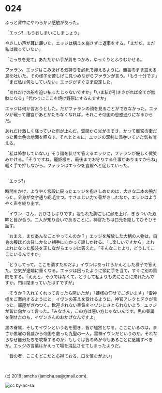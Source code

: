 # 024

ふっと背中にやわらかい感触があった。  

「エッジ!…もうおしまいにしましょう」  

やさしい声が耳に届いた。エッジは構えを崩さずに返事をする。「まだだ。まだ私は戦っていない」  

「こっちを見て」あたたかい手が肩をつかみ，ゆっくりとふりむかせる。  

ファラン。エッジはこみあげる気持ちを必死で抑えるように，無言のまま震える息を吐いた。その様子を苦しげに見つめながらファランが言う。「もう十分です」「まだ私は何もしていない」エッジがすぐさま否定した。  

「あれだけの船を追い払ったじゃないですか」「いま私が引きさがれば全てが無駄になる」「代わりにここを焼け野原にするんですか」  

エッジは何か言おうとした。だがファランの顔を見ることができなかった。エッジが戦って離宮があとかたもなくなれば，それこそ帝国の思惑通りになるからだ。  

あれだけ激しく降っていた雨が止んだ。雲間から光がのぞき，かつて離宮の街だった黄土色の地面を照らす。それとともに，エッジの双剣に渦巻いていた気も消える。  

「私は降参していない」そう顔を伏せて答えるエッジに，ファランが優しく微笑みかける。「そうですね。寵姫様を，最後までお守りする仕事がありますからね」軽く手で押しながら，ファランはエッジを宮殿へと促していった。  

<br>  
「エッジ!」  

時間をかけ，ようやく宮殿に戻ったエッジを抱きしめたのは，大きな二本の腕だった。全身が文字通り総毛立つ。すさまじい力で骨がきしむなか，エッジはようやく声を絞り出す。  

「イヴン…さん，おひさしぶりです」埋もれた胸ごしに顔を上げ，ぎらついた双眸と目が合う。二人が知り合いであることに，神官たちは口元を隠してひそひそ話す。  

「おまえ，まだあんなことやってんのか？」エッジを解放した大柄の人物は，自身の腰ほどの背しかない相手に向かって話しかける。「…楽しいですから」よれよれになった服装を正しながらエッジは答えた。「そんなことより，どうしてここにいるんですか」  

「どうしてって，ここを潰すためだよ」イヴンはあっけらかんとした様子で答えた。空気が途端に重くなる。エッジは困ったように頭に手を当て，すぐに別の質問をする。「ええと，そうではなくて，どうして私よりも先にここに来れたんですか。門は閉まっていたはずですが」  

「そうか？入れてくれって言ったら開いたが」「姫様の仰せでございます」「雷神様をご案内するようにと」イヴンの答えを受けるように，神官アレクとデクが言った。部屋がざわつく。歓迎されない空気をイヴンにさとられないよう，エッジが皆に向かって言った。「みなさん，この方は悪い方じゃないんです。黒の眷属を倒せたのも，イヴンさんのおかげなんですよ」  

黒の眷属，そしてイヴンという名を聞き，皆が騒然となる。ここにいるのは，まさか黒曜の脅威から帝国を救った九聖の一人，雷神イヴンだというのか。それならなぜ自分たちを攻撃するのか，もしくは皆の命が今もあることに感謝すべきか。エッジの言葉はかえって場を混乱させてしまったようだ。  

「皆の者，ここをどこだと心得ておる。口を慎むがよい」  

<br>  
<br>  
(c) 2018 jamcha (jamcha.aa@gmail.com).  

![cc by-nc-sa](http://i.creativecommons.org/l/by-nc-sa/4.0/88x31.png)